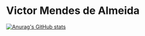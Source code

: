 <h1>Victor Mendes de Almeida</h1>

[![Anurag's GitHub stats](https://github-readme-stats.vercel.app/apimendeslife=anuraghazra)](https://github.com/anuraghazra/github-readme-stats)

